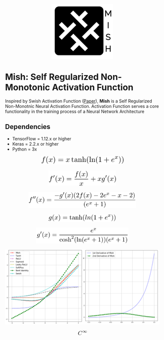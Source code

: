 <p align="center">
  <img width="200" src="Observations/logo.PNG">
</p>

# Mish: Self Regularized Non-Monotonic Activation Function

Inspired by Swish Activation Function ([Paper](https://arxiv.org/abs/1710.05941)), **Mish** is a Self Regularized Non-Monotnic Neural Activation Function. Activation Function serves a core functionality in the training process of a Neural Network Architecture

## Dependencies
- TensorFlow = 1.12.x or higher
- Keras = 2.2.x or higher
- Python = 3x

<div style="text-align:center"><img src ="Observations/imgtemp_ugysxo-1.png"  width="270"/></div>
<br>
<div style="text-align:center"><img src ="Observations/imgtemp_8ipqjq-1.png"  width="220"/></div>
<br>
<div style="text-align:center"><img src ="Observations/imgtemp_qph7sj-1.png"  width="350"/></div>
<br>
<div style="text-align:center"><img src ="Observations/imgtemp_lz642a-1.png"  width="220"/></div>
<br>
<div style="text-align:center"><img src ="Observations/imgtemp_3rbfba-1.png"  width="300"/></div>
<br>
<div style="text-align:center"><img src ="Observations/2b.png"  width="800"/></div>
<br>
<div style="text-align:center"><img src ="Observations/imgtemp_kyk9k1-1.png"  width="30"/></div>
<br>
